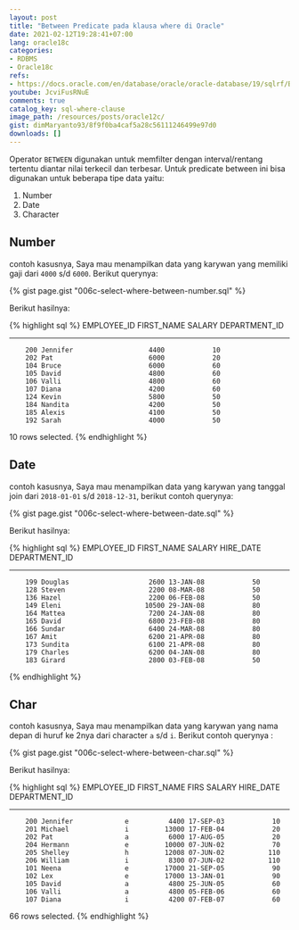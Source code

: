 ```yaml
---
layout: post
title: "Between Predicate pada klausa where di Oracle"
date: 2021-02-12T19:28:41+07:00
lang: oracle18c
categories:
- RDBMS
- Oracle18c
refs: 
- https://docs.oracle.com/en/database/oracle/oracle-database/19/sqlrf/BETWEEN-Condition.html#GUID-868A7C9D-EDF9-44E7-91B5-C3F69E503CCB
youtube: JcviFusRNuE
comments: true
catalog_key: sql-where-clause
image_path: /resources/posts/oracle12c/
gist: dimMaryanto93/8f9f0ba4caf5a28c56111246499e97d0
downloads: []
---
```



Operator `BETWEEN` digunakan untuk memfilter dengan interval/rentang tertentu diantar nilai terkecil dan terbesar. Untuk predicate between ini bisa digunakan untuk beberapa tipe data yaitu:

1. Number
2. Date
3. Character

## Number

contoh kasusnya, Saya mau menampilkan data yang karywan yang memiliki gaji dari `4000` s/d `6000`. Berikut querynya:

{% gist page.gist "006c-select-where-between-number.sql" %}

Berikut hasilnya:

{% highlight sql %}
EMPLOYEE_ID FIRST_NAME               SALARY DEPARTMENT_ID
----------- -------------------- ---------- -------------
        200 Jennifer                   4400            10
        202 Pat                        6000            20
        104 Bruce                      6000            60
        105 David                      4800            60
        106 Valli                      4800            60
        107 Diana                      4200            60
        124 Kevin                      5800            50
        184 Nandita                    4200            50
        185 Alexis                     4100            50
        192 Sarah                      4000            50

10 rows selected.
{% endhighlight %}

## Date

contoh kasusnya, Saya mau menampilkan data yang karywan yang tanggal join dari `2018-01-01` s/d `2018-12-31`, berikut contoh querynya:

{% gist page.gist "006c-select-where-between-date.sql" %}

Berikut hasilnya:

{% highlight sql %}
EMPLOYEE_ID FIRST_NAME               SALARY HIRE_DATE DEPARTMENT_ID
----------- -------------------- ---------- --------- -------------
        199 Douglas                    2600 13-JAN-08            50
        128 Steven                     2200 08-MAR-08            50
        136 Hazel                      2200 06-FEB-08            50
        149 Eleni                     10500 29-JAN-08            80
        164 Mattea                     7200 24-JAN-08            80
        165 David                      6800 23-FEB-08            80
        166 Sundar                     6400 24-MAR-08            80
        167 Amit                       6200 21-APR-08            80
        173 Sundita                    6100 21-APR-08            80
        179 Charles                    6200 04-JAN-08            80
        183 Girard                     2800 03-FEB-08            50
{% endhighlight %}

## Char

contoh kasusnya, Saya mau menampilkan data yang karywan yang nama depan di huruf ke 2nya dari character `a` s/d `i`. Berikut contoh querynya :

{% gist page.gist "006c-select-where-between-char.sql" %}

Berikut hasilnya:

{% highlight sql %}
EMPLOYEE_ID FIRST_NAME           FIRS     SALARY HIRE_DATE DEPARTMENT_ID
----------- -------------------- ---- ---------- --------- -------------
        200 Jennifer             e          4400 17-SEP-03            10
        201 Michael              i         13000 17-FEB-04            20
        202 Pat                  a          6000 17-AUG-05            20
        204 Hermann              e         10000 07-JUN-02            70
        205 Shelley              h         12008 07-JUN-02           110
        206 William              i          8300 07-JUN-02           110
        101 Neena                e         17000 21-SEP-05            90
        102 Lex                  e         17000 13-JAN-01            90
        105 David                a          4800 25-JUN-05            60
        106 Valli                a          4800 05-FEB-06            60
        107 Diana                i          4200 07-FEB-07            60

66 rows selected.
{% endhighlight %}